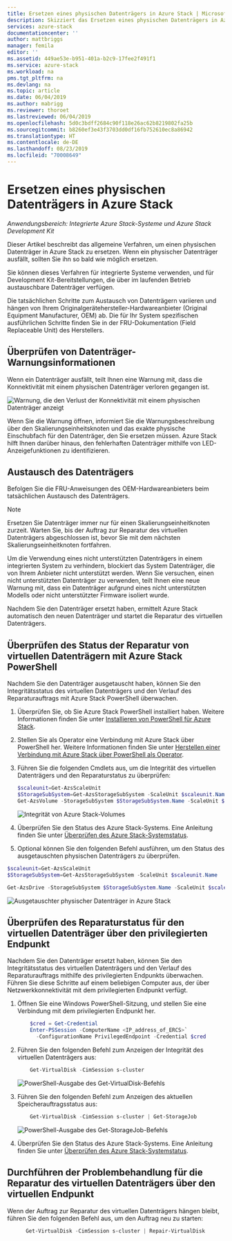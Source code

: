 ```yaml
---
title: Ersetzen eines physischen Datenträgers in Azure Stack | Microsoft-Dokumentation
description: Skizziert das Ersetzen eines physischen Datenträgers in Azure Stack.
services: azure-stack
documentationcenter: ''
author: mattbriggs
manager: femila
editor: ''
ms.assetid: 449ae53e-b951-401a-b2c9-17fee2f491f1
ms.service: azure-stack
ms.workload: na
pms.tgt_pltfrm: na
ms.devlang: na
ms.topic: article
ms.date: 06/04/2019
ms.author: mabrigg
ms.reviewer: thoroet
ms.lastreviewed: 06/04/2019
ms.openlocfilehash: 5d0c3bdff2684c90f118e26ac62b8219802fa25b
ms.sourcegitcommit: b8260ef3e43f3703dd0df16fb752610ec8a86942
ms.translationtype: HT
ms.contentlocale: de-DE
ms.lasthandoff: 08/23/2019
ms.locfileid: "70008649"
---
```

# <a name="replace-a-physical-disk-in-azure-stack"></a>Ersetzen eines physischen Datenträgers in Azure Stack

*Anwendungsbereich: Integrierte Azure Stack-Systeme und Azure Stack Development Kit*

Dieser Artikel beschreibt das allgemeine Verfahren, um einen physischen Datenträger in Azure Stack zu ersetzen. Wenn ein physischer Datenträger ausfällt, sollten Sie ihn so bald wie möglich ersetzen.

Sie können dieses Verfahren für integrierte Systeme verwenden, und für Development Kit-Bereitstellungen, die über im laufenden Betrieb austauschbare Datenträger verfügen.

Die tatsächlichen Schritte zum Austausch von Datenträgern variieren und hängen von Ihrem Originalgerätehersteller-Hardwareanbieter (Original Equipment Manufacturer, OEM) ab. Die für Ihr System spezifischen ausführlichen Schritte finden Sie in der FRU-Dokumentation (Field Replaceable Unit) des Herstellers.

## <a name="review-disk-alert-information"></a>Überprüfen von Datenträger-Warnungsinformationen
Wenn ein Datenträger ausfällt, teilt Ihnen eine Warnung mit, dass die Konnektivität mit einem physischen Datenträger verloren gegangen ist.

![Warnung, die den Verlust der Konnektivität mit einem physischen Datenträger anzeigt](media/azure-stack-replace-disk/DiskAlert.png)

Wenn Sie die Warnung öffnen, informiert Sie die Warnungsbeschreibung über den Skalierungseinheitsknoten und das exakte physische Einschubfach für den Datenträger, den Sie ersetzen müssen. Azure Stack hilft Ihnen darüber hinaus, den fehlerhaften Datenträger mithilfe von LED-Anzeigefunktionen zu identifizieren.

## <a name="replace-the-disk"></a>Austausch des Datenträgers

Befolgen Sie die FRU-Anweisungen des OEM-Hardwareanbieters beim tatsächlichen Austausch des Datenträgers.

> [!note]
> Ersetzen Sie Datenträger immer nur für einen Skalierungseinheitknoten zurzeit. Warten Sie, bis der Auftrag zur Reparatur des virtuellen Datenträgers abgeschlossen ist, bevor Sie mit dem nächsten Skalierungseinheitknoten fortfahren.

Um die Verwendung eines nicht unterstützten Datenträgers in einem integrierten System zu verhindern, blockiert das System Datenträger, die von Ihrem Anbieter nicht unterstützt werden. Wenn Sie versuchen, einen nicht unterstützten Datenträger zu verwenden, teilt Ihnen eine neue Warnung mit, dass ein Datenträger aufgrund eines nicht unterstützten Modells oder nicht unterstützter Firmware isoliert wurde.

Nachdem Sie den Datenträger ersetzt haben, ermittelt Azure Stack automatisch den neuen Datenträger und startet die Reparatur des virtuellen Datenträgers.

## <a name="check-the-status-of-virtual-disk-repair-using-azure-stack-powershell"></a>Überprüfen des Status der Reparatur von virtuellen Datenträgern mit Azure Stack PowerShell

Nachdem Sie den Datenträger ausgetauscht haben, können Sie den Integritätsstatus des virtuellen Datenträgers und den Verlauf des Reparaturauftrags mit Azure Stack PowerShell überwachen.

1. Überprüfen Sie, ob Sie Azure Stack PowerShell installiert haben. Weitere Informationen finden Sie unter [Installieren von PowerShell für Azure Stack](azure-stack-powershell-install.md).
2. Stellen Sie als Operator eine Verbindung mit Azure Stack über PowerShell her. Weitere Informationen finden Sie unter [Herstellen einer Verbindung mit Azure Stack über PowerShell als Operator](azure-stack-powershell-configure-admin.md).
3. Führen Sie die folgenden Cmdlets aus, um die Integrität des virtuellen Datenträgers und den Reparaturstatus zu überprüfen:
    ```powershell  
    $scaleunit=Get-AzsScaleUnit
    $StorageSubSystem=Get-AzsStorageSubSystem -ScaleUnit $scaleunit.Name
    Get-AzsVolume -StorageSubSystem $StorageSubSystem.Name -ScaleUnit $scaleunit.name | Select-Object VolumeLabel, OperationalStatus, RepairStatus
    ```

    ![Integrität von Azure Stack-Volumes](media/azure-stack-replace-disk/get-azure-stack-volumes-health.png)

4. Überprüfen Sie den Status des Azure Stack-Systems. Eine Anleitung finden Sie unter [Überprüfen des Azure Stack-Systemstatus](azure-stack-diagnostic-test.md).
5. Optional können Sie den folgenden Befehl ausführen, um den Status des ausgetauschten physischen Datenträgers zu überprüfen.

```powershell  
$scaleunit=Get-AzsScaleUnit
$StorageSubSystem=Get-AzsStorageSubSystem -ScaleUnit $scaleunit.Name

Get-AzsDrive -StorageSubSystem $StorageSubSystem.Name -ScaleUnit $scaleunit.name | Sort-Object StorageNode,MediaType,PhysicalLocation | Format-Table Storagenode, Healthstatus, PhysicalLocation, Model, MediaType,  CapacityGB, CanPool, CannotPoolReason
```

![Ausgetauschter physischer Datenträger in Azure Stack](media/azure-stack-replace-disk/check-replaced-physical-disks-azure-stack.png)

## <a name="check-the-status-of-virtual-disk-repair-using-the-privileged-endpoint"></a>Überprüfen des Reparaturstatus für den virtuellen Datenträger über den privilegierten Endpunkt
 
Nachdem Sie den Datenträger ersetzt haben, können Sie den Integritätsstatus des virtuellen Datenträgers und den Verlauf des Reparaturauftrags mithilfe des privilegierten Endpunkts überwachen. Führen Sie diese Schritte auf einem beliebigen Computer aus, der über Netzwerkkonnektivität mit dem privilegierten Endpunkt verfügt.

1. Öffnen Sie eine Windows PowerShell-Sitzung, und stellen Sie eine Verbindung mit dem privilegierten Endpunkt her.
    ```powershell
        $cred = Get-Credential
        Enter-PSSession -ComputerName <IP_address_of_ERCS>`
          -ConfigurationName PrivilegedEndpoint -Credential $cred
    ``` 
  
2. Führen Sie den folgenden Befehl zum Anzeigen der Integrität des virtuellen Datenträgers aus:
    ```powershell
        Get-VirtualDisk -CimSession s-cluster
    ```
   ![PowerShell-Ausgabe des Get-VirtualDisk-Befehls](media/azure-stack-replace-disk/GetVirtualDiskOutput.png)

3. Führen Sie den folgenden Befehl zum Anzeigen des aktuellen Speicherauftragsstatus aus:
    ```powershell
        Get-VirtualDisk -CimSession s-cluster | Get-StorageJob
    ```
      ![PowerShell-Ausgabe des Get-StorageJob-Befehls](media/azure-stack-replace-disk/GetStorageJobOutput.png)

4. Überprüfen Sie den Status des Azure Stack-Systems. Eine Anleitung finden Sie unter [Überprüfen des Azure Stack-Systemstatus](azure-stack-diagnostic-test.md).


## <a name="troubleshoot-virtual-disk-repair-using-the-privileged-endpoint"></a>Durchführen der Problembehandlung für die Reparatur des virtuellen Datenträgers über den virtuellen Endpunkt

Wenn der Auftrag zur Reparatur des virtuellen Datenträgers hängen bleibt, führen Sie den folgenden Befehl aus, um den Auftrag neu zu starten:
  ```powershell
        Get-VirtualDisk -CimSession s-cluster | Repair-VirtualDisk
  ``` 
